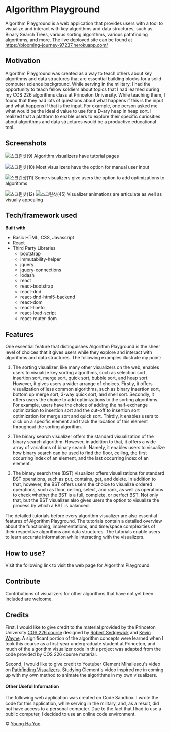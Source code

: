 # Algorithm Playground
Algorithm Playground is a web application that provides users with a tool to visualize and interact with key algorithms and data structures, such as Binary Search Trees, various sorting algorithms, various pathfinding algorithms, and more. The live deployed site can be found at https://blooming-journey-97237.herokuapp.com/

## Motivation
Algorithm Playground was created as a way to teach others about key algorithms and data structures that are essential building blocks for a solid computer science background. While serving in the military, I had the opportunity to teach fellow soldiers about topics that I had learned during my COS 226 algorithms class at Princeton University. While teaching them, I found that they had lots of questions about what happens if this is the input and what happens if that is the input. For example, one person asked me what would be the ideal d value to use for a D-ary heap in heap sort. I realized that a platform to enable users to explore their specific curiosities about algorithms and data structures would be a productive educational tool.  

## Screenshots
![스크린샷(9)](https://user-images.githubusercontent.com/48846165/94822211-5de90300-043d-11eb-9aeb-e63bf095d708.png)
Algorithm visualizers have tutorial pages

![스크린샷(10)](https://user-images.githubusercontent.com/48846165/94822290-70633c80-043d-11eb-9b8d-6d42ada26f6a.png)
Most visualizers have the option for manual user input

![스크린샷(11)](https://user-images.githubusercontent.com/48846165/94822359-83760c80-043d-11eb-964e-a7ac3210d704.png)
Some visualizers give users the option to add optimizations to algorithms

![스크린샷(12)](https://user-images.githubusercontent.com/48846165/94822449-a1dc0800-043d-11eb-9f40-b9fe4b936a93.png)
![스크린샷(45)](https://user-images.githubusercontent.com/48846165/94822876-2038aa00-043e-11eb-9b76-f995dd69fe9b.png)
Visualizer animations are articulate as well as visually appealing

## Tech/framework used
<b>Built with</b>
<ul>
  <li>Basic HTML, CSS, Javascript</li>
  <li>React</li>
  <li>
    Third Party Libraries
    <ul>
      <li>bootstrap</li>
      <li>immutability-helper</li>
      <li>jquery</li>
      <li>jquery-connections</li>
      <li>lodash</li>
      <li>react</li>
      <li>react-bootstrap</li>
      <li>react-dnd</li>
      <li>react-dnd-html5-backend</li>
      <li>react-dom</li>
      <li>react-lineto</li>
      <li>react-load-script</li>
      <li>react-router-dom</li>
    </ul>
  </li>
</ul>

## Features
One essential feature that distinguishes Algorithm Playground is the sheer level of choices that it gives users while they explore and interact with algorithms and data structures. The following examples illustrate my point:
1. The sorting visualizer, like many other visualizers on the web, enables users to visualize key sorting algorithms, such as selection sort, insertion sort, merge sort, quick sort, bubble sort, and heap sort. However, it gives users a wider arrange of choices. Firstly, it offers visualization of less common algorithms, such as binary insertion sort, bottom up merge sort, 3-way quick sort, and shell sort. Secondly, it offers users the choice to add optimizations to the sorting algorithms. For example, users have the choice of adding the half-exchange optimization to insertion sort and the cut-off to insertion sort optimization for merge sort and quick sort. Thirdly, it enables users to click on a specific element and track the location of this element throughout the sorting algorithm. 

2. The binary search visualizer offers the standard visualization of the binary search algorithm. However, in addition to that, it offers a wide array of variations of binary search. Namely, it enables users to visualize how binary search can be used to find the floor, ceiling, the first occurring index of an element, and the last occurring index of an element. 

3. The binary search tree (BST) visualizer offers visualizations for standard BST operations, such as put, contains, get, and delete. In addition to that, however, the BST offers users the choice to visualize ordered operations, such as floor, ceiling, select, and rank, as well as operations to check whether the BST is a full, complete, or perfect BST. Not only that, but the BST visualizer also gives users the option to visualize the process by which a BST is balanced. 

The detailed tutorials before every algorithm visualizer are also essential features of Algorithm Playground. The tutorials contain a detailed overview about the functioning, implementations, and time/space complexities of their respective algorithms and data structures. The tutorials enable users to learn accurate information while interacting with the visualizers.

## How to use?
Visit the following link to visit the web page for Algorithm Playground.

## Contribute
Contributions of visualizers for other algorithms that have not yet been included are welcome.

## Credits
First, I would like to give credit to the material provided by the Princeton University <a href="https://www.cs.princeton.edu/courses/archive/fall20/cos226/">COS 226 course</a> designed by <a href="https://www.cs.princeton.edu/~rs/">Robert Sedgewick</a> and <a href="https://www.cs.princeton.edu/~wayne/contact/">Kevin Wayne</a>. A significant portion of the algorithm concepts were learned when I took this course as a first-year undergraduate student at Princeton, and much of the algorithm visualizer code in this project was adapted from the code provided by COS 226 course material. 

Second, I would like to give credit to Youtuber Clement Mihailescu's video on <a href="https://www.youtube.com/watch?v=msttfIHHkak&t=2334s">Pathfinding Visualizers</a>. Studying Clement's video inspired me in coming up with my own method to animate the algorithms in my own visualizers. 

#### Other Useful Information
The following web application was created on Code Sandbox. I wrote the code for this application, while serving in the military, and, as a result, did not have access to a personal computer. Due to the fact that I had to use a public computer, I decided to use an online code environment. 

© [Young Ha Yoo]()
